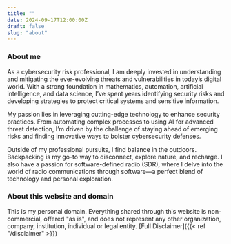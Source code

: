 ```yaml
---
title: ""
date: 2024-09-17T12:00:00Z
draft: false
slug: "about"
---
```


### About me
As a cybersecurity risk professional, I am deeply invested in understanding and mitigating the ever-evolving threats and vulnerabilities in today’s digital world. With a strong foundation in mathematics, automation, artificial intelligence, and data science, I’ve spent years identifying security risks and developing strategies to protect critical systems and sensitive information.

My passion lies in leveraging cutting-edge technology to enhance security practices. From automating complex processes to using AI for advanced threat detection, I’m driven by the challenge of staying ahead of emerging risks and finding innovative ways to bolster cybersecurity defenses.

Outside of my professional pursuits, I find balance in the outdoors. Backpacking is my go-to way to disconnect, explore nature, and recharge. I also have a passion for software-defined radio (SDR), where I delve into the world of radio communications through software—a perfect blend of technology and personal exploration.

### About this website and domain
This is my personal domain. Everything shared through this website is non-commercial, offered "as is", and does not represent any other organization, company, institution, individual or legal entity. [Full Disclaimer]({{< ref "/disclaimer" >}})
